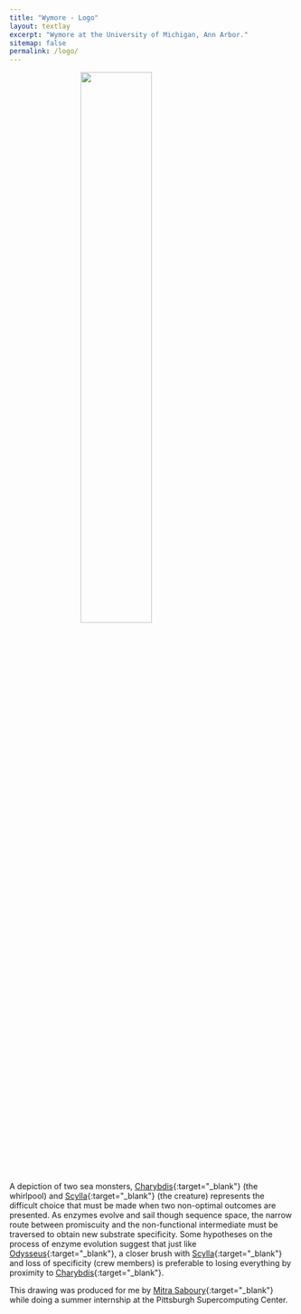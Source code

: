 ```yaml
---
title: "Wymore - Logo"
layout: textlay
excerpt: "Wymore at the University of Michigan, Ann Arbor."
sitemap: false
permalink: /logo/
---
```


<img src="{{ site.url }}{{ site.baseurl }}/images/logo.png" width="50%" style="margin-left:25%"/>

A depiction of two sea monsters, [Charybdis](https://en.wikipedia.org/wiki/Charybdis){:target="_blank"} (the whirlpool) and [Scylla](https://en.wikipedia.org/wiki/Scylla){:target="_blank"} (the creature) represents the difficult choice that must be made when two non-optimal outcomes are presented.  As enzymes evolve and sail though sequence space, the narrow route between promiscuity and the non-functional intermediate must be traversed to obtain new substrate specificity.  Some hypotheses on the process of enzyme evolution suggest that just like [Odysseus](https://en.wikipedia.org/wiki/Odysseus){:target="_blank"}, a closer brush with [Scylla](https://en.wikipedia.org/wiki/Scylla){:target="_blank"} and loss of specificity (crew members) is preferable to losing everything by proximity to [Charybdis](https://en.wikipedia.org/wiki/Charybdis){:target="_blank"}.



This drawing was produced for me by [Mitra Saboury](https://www.mitrasaboury.com/){:target="_blank"} while doing a summer internship at the Pittsburgh Supercomputing Center.
